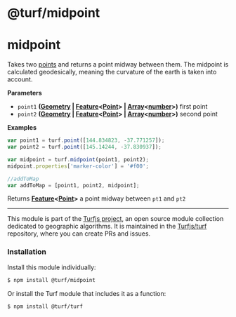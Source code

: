 # @turf/midpoint

# midpoint

Takes two [points](http://geojson.org/geojson-spec.html#point) and returns a point midway between them.
The midpoint is calculated geodesically, meaning the curvature of the earth is taken into account.

**Parameters**

-   `point1` **([Geometry](http://geojson.org/geojson-spec.html#geometry) \| [Feature](http://geojson.org/geojson-spec.html#feature-objects)&lt;[Point](http://geojson.org/geojson-spec.html#point)> | [Array](https://developer.mozilla.org/en-US/docs/Web/JavaScript/Reference/Global_Objects/Array)&lt;[number](https://developer.mozilla.org/en-US/docs/Web/JavaScript/Reference/Global_Objects/Number)>)** first point
-   `point2` **([Geometry](http://geojson.org/geojson-spec.html#geometry) \| [Feature](http://geojson.org/geojson-spec.html#feature-objects)&lt;[Point](http://geojson.org/geojson-spec.html#point)> | [Array](https://developer.mozilla.org/en-US/docs/Web/JavaScript/Reference/Global_Objects/Array)&lt;[number](https://developer.mozilla.org/en-US/docs/Web/JavaScript/Reference/Global_Objects/Number)>)** second point

**Examples**

```javascript
var point1 = turf.point([144.834823, -37.771257]);
var point2 = turf.point([145.14244, -37.830937]);

var midpoint = turf.midpoint(point1, point2);
midpoint.properties['marker-color'] = '#f00';

//addToMap
var addToMap = [point1, point2, midpoint];
```

Returns **[Feature](http://geojson.org/geojson-spec.html#feature-objects)&lt;[Point](http://geojson.org/geojson-spec.html#point)>** a point midway between `pt1` and `pt2`

<!-- This file is automatically generated. Please don't edit it directly:
if you find an error, edit the source file (likely index.js), and re-run
./scripts/generate-readmes in the turf project. -->

---

This module is part of the [Turfjs project](http://turfjs.org/), an open source
module collection dedicated to geographic algorithms. It is maintained in the
[Turfjs/turf](https://github.com/Turfjs/turf) repository, where you can create
PRs and issues.

### Installation

Install this module individually:

```sh
$ npm install @turf/midpoint
```

Or install the Turf module that includes it as a function:

```sh
$ npm install @turf/turf
```
